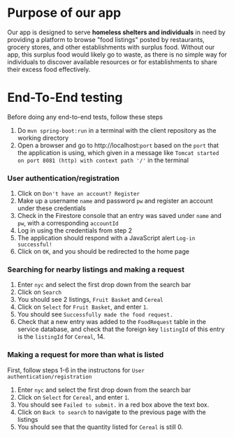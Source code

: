 # Purpose of our app
Our app is designed to serve **homeless shelters and individuals** in need by providing a platform to browse "food listings" posted by restaurants, grocery stores, and other establishments with surplus food. 
Without our app, this surplus food would likely go to waste, as there is no simple way for individuals to discover available resources or for establishments to share their excess food effectively.

# End-To-End testing 
Before doing any end-to-end tests, follow these steps
1. Do `mvn spring-boot:run` in a terminal with the client repository as the working directory
2. Open a browser and go to http://localhost:`port` based on the `port` that the application is using, which given in a message like `Tomcat started on port 8081 (http) with context path '/'` in the terminal
### User authentication/registration
1. Click on `Don't have an account? Register` 
2. Make up a username `name` and password `pw` and register an account under these credentials
3. Check in the Firestore console that an entry was saved under `name` and `pw`, with a corresponding `accountId`
4. Log in using the credentials from step 2
5. The application should respond with a JavaScript alert `Log-in successful!`
6. Click on `OK`, and you should be redirected to the home page
### Searching for nearby listings and making a request
1. Enter `nyc` and select the first drop down from the search bar
2. Click on `Search`
3. You should see 2 listings, `Fruit Basket` and `Cereal`
5. Click on `Select` for `Fruit Basket`, and enter `1`.
6. You should see `Successfully made the food request.`
7. Check that a new entry was added to the `FoodRequest` table in the service database, and check that the foreign key `listingId` of this entry is the `listingId` for `Cereal`, 14.
### Making a request for more than what is listed
First, follow steps 1-6 in the instructons for `User authentication/registration`
1. Enter `nyc` and select the first drop down from the search bar
2. Click on `Select` for `Cereal`, and enter `1`.
3. You should see `Failed to submit.` in a red box above the text box.
4. Click on `Back to search` to navigate to the previous page with the listings
5. You should see that the quantity listed for `Cereal` is still 0.
